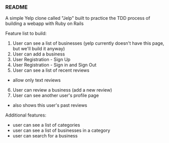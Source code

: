 ### README

A simple Yelp clone called "Jelp" built to practice the TDD process of building a webapp with Ruby on Rails

Feature list to build:  

1. User can see a list of businesses (yelp currently doesn't have this page, but we'll build it anyway)  
2. User can add a business  
3. User Registration -  Sign Up  
4. User Registration -  Sign in and Sign Out  
5. User can see a list of recent reviews  
  - allow only text reviews  
6. User can review a business (add a new review)  
7. User can see another user's profile page  
  - also shows this user's past reviews  

  Additional features:

- user can see a list of categories
- user can see a list of businesses in a category
- user can search for a business